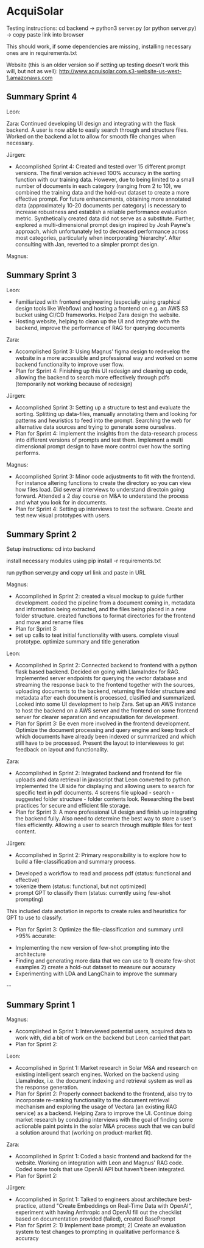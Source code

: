 # AcquiSolar

Testing instructions: cd backend -> python3 server.py (or python server.py) -> copy paste link into browser

This should work, if some dependencies are missing, installing necessary ones are in requirements.txt

Website (this is an older version so if setting up testing doesn't work this will, but not as well): http://www.acquisolar.com.s3-website-us-west-1.amazonaws.com
## Summary Sprint 4
Leon:

Zara: Continued developing UI design and integrating with the flask backend. A user is now able to easily search through and structure files. Worked on the backend a lot to allow for smooth file changes when necessary.

Jürgen: 
* Accomplished Sprint 4: Created and tested over 15 different prompt versions. The final version achieved 100% accuracy in the sorting function with our training data. However, due to being limited to a small number of documents in each category (ranging from 2 to 10), we combined the training data and the hold-out dataset to create a more effective prompt. For future enhancements, obtaining more annotated data (approximately 10-20 documents per category) is necessary to increase robustness and establish a reliable performance evaluation metric. Synthetically created data did not serve as a substitute. Further, explored a multi-dimensional prompt design inspired by Josh Payne's approach, which unfortunately led to decreased performance across most categories, particularly when incorporating 'hierarchy'. After consulting with Jan, reverted to a simpler prompt design.

Magnus:

## Summary Sprint 3

Leon:
* Familiarized with frontend engineering (especially using graphical design tools like Webflow) and hosting a frontend on e.g. an AWS S3 bucket using CI/CD frameworks. Helped Zara design the website.
* Hosting website, helping to clean up the UI and integrate with the backend, improve the performance of RAG for querying documents

Zara:
* Accomplished Sprint 3: Using Magnus' figma design to redevelop the website in a more accessible and professional way and worked on some backend functionality to improve user flow.
* Plan for Sprint 4: Finishing up this UI redesign and cleaning up code, allowing the backend to search more effectively through pdfs (temporarily not working because of redesign)

Jürgen:
* Accomplished Sprint 3: Setting up a structure to test and evaluate the sorting. Splitting up data-files, manually annotating them and looking for patterns and heuristics to feed into the prompt. Searching the web for alternative data sources and trying to generate some ourselves. 
* Plan for Sprint 4: Implement the insights from the data-research process into different versions of prompts and test them. Implement a multi dimensional prompt design to have more control over how the sorting performs. 

Magnus:
* Accomplished Sprint 3: Minor code adjustments to fit with the frontend. For instance altering functions to create the directory so you can view how files load. Did several interviews to understand directoin going forward. Attended a 2 day course on M&A to understand the process and what you look for in documents.
* Plan for Sprint 4: Setting up interviews to test the software. Create and test new visual prototypes with users.

## Summary Sprint 2

Setup instructions:
cd into backend

install necessary modules using pip install -r requirements.txt

run python server.py and copy url link and paste in URL

Magnus: 
* Accomplished in Sprint 2: created a visual mockup to guide further development. coded the pipeline from a document coming in, metadata and information being extracted, and the files being placed in a new folder structure. created functions to format directories for the frontend and move and rename files
* Plan for Sprint 3:
* set up calls to teat initial functionality with users. complete visual prototype. optimize summary and title generation

Leon: 
* Accomplished in Sprint 2: Connected backend to frontend with a python flask based backend. Decided on going with LlamaIndex for RAG. Implemented server endpoints for querying the vector database and streaming the response back to the frontend together with the sources, uploading documents to the backend, returning the folder structure and metadata after each document is processed, clasified and summarized. Looked into some UI development to help Zara. Set up an AWS instance to host the backend on a AWS server and the frontend on some frontend server for clearer separation and encapsulation for development.
* Plan for Sprint 3: Be even more involved in the frontend development. Optimize the document processing and query engine and keep track of which documents have already been indexed or summarized and which still have to be processed. Present the layout to interviewees to get feedback on layout and functionality.

Zara:
* Accomplished in Sprint 2: Integrated backend and frontend for file uploads and data retrieval in javascript that Leon converted to python. Implemented the UI side for displaying and allowing users to search for specific text in pdf documents. 4 screens file upload - search - suggested folder structure - folder contents look. Researching the best practices for secure and efficient file storage.  
* Plan for Sprint 3: A more professional UI design and finish up integrating the backend fully. Also need to determine the best way to store a user's files efficiently. Allowing a user to search through multiple files for text content.  

Jürgen:
* Accomplished in Sprint 2:
Primary responsibility is to explore how to build a file-classification and summary process. 
- Developed a workflow to read and process pdf (status: functional and effective)
- tokenize them (status: functional, but not optimized)
- prompt GPT to classify them (status: currently using few-shot prompting)

This included data anotation in reports to create rules and heuristics for GPT to use to classify. 

* Plan for Sprint 3:
Optimize the file-classification and summary until >95% accurate:
- Implementing the new version of few-shot prompting into the architecture
- Finding and generating more data that we can use to 1) create few-shot examples 2) create a hold-out dataset to measure our accuracy
- Experimenting with LDA and LangChain to improve the summary




-- 

## Summary Sprint 1

Magnus: 
* Accomplished in Sprint 1: Interviewed potential users, acquired data to work with, did a bit of work on the backend but Leon carried that part.
* Plan for Sprint 2:

Leon:
* Accomplished in Sprint 1: Market research in Solar M&A and research on existing intelligent search engines. Worked on the backend using LlamaIndex, i.e. the document indexing and retrieval system as well as the response generation.
* Plan for Sprint 2: Properly connect backend to the frontend, also try to incorporate re-ranking functionality to the document retrieval mechanism and exploring the usage of Vectara (an existing RAG service) as a backend. Helping Zara to improve the UI. Continue doing market research by conduting interviews with the goal of finding some actionable paint points in the solar M&A process such that we can build a solution around that (working on product-market fit).

Zara:
* Accomplished in Sprint 1: Coded a basic frontend and backend for the website. Working on integration with Leon and Magnus' RAG code. Coded some tools that use OpenAI API but haven't been integrated.
* Plan for Sprint 2:

Jürgen:
* Accomplished in Sprint 1: Talked to engineers about architecture best-practice, attend "Create Embeddings on Real-Time Data with OpenAI", experiment with having Anthropic and OpenAI fill out the checklist based on documentation provided (failed), created BasePrompt
* Plan for Sprint 2: 1) Implement base prompt; 2) Create an evaluation system to test changes to prompting in qualitative performance & accuracy 
